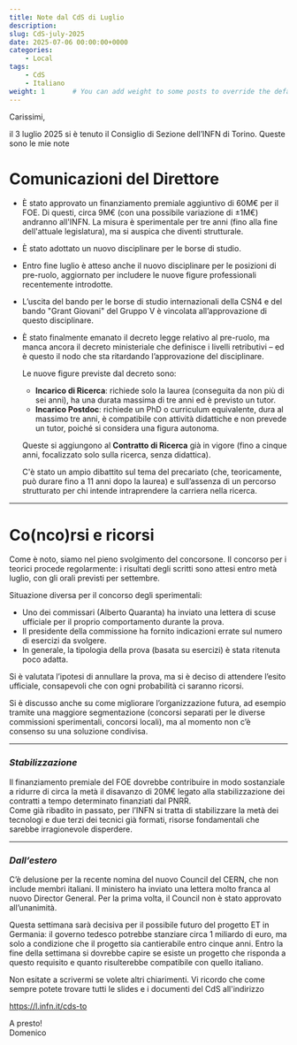 ```yaml
---
title: Note dal CdS di Luglio
description: 
slug: CdS-july-2025
date: 2025-07-06 00:00:00+0000
categories:
    - Local
tags:
    - CdS
    - Italiano
weight: 1       # You can add weight to some posts to override the default sorting (date descending)
---
```


Carissimi,

il 3 luglio 2025 si è tenuto il Consiglio di Sezione dell’INFN di Torino. Queste sono le mie note


# Comunicazioni del Direttore

* È stato approvato un finanziamento premiale aggiuntivo di 60M€ per il FOE. Di questi, circa 9M€ (con una possibile variazione di ±1M€) andranno all'INFN. La misura è sperimentale per tre anni (fino alla fine dell'attuale legislatura), ma si auspica che diventi strutturale.
* È stato adottato un nuovo disciplinare per le borse di studio.
* Entro fine luglio è atteso anche il nuovo disciplinare per le posizioni di pre-ruolo, aggiornato per includere le nuove figure professionali recentemente introdotte.
* L’uscita del bando per le borse di studio internazionali della CSN4 e del bando "Grant Giovani" del Gruppo V è vincolata all’approvazione di questo disciplinare.
* È stato finalmente emanato il decreto legge relativo al pre-ruolo, ma manca ancora il decreto ministeriale che definisce i livelli retributivi – ed è questo il nodo che sta ritardando l’approvazione del disciplinare.

  Le nuove figure previste dal decreto sono:

  * **Incarico di Ricerca**: richiede solo la laurea (conseguita da non più di sei anni), ha una durata massima di tre anni ed è previsto un tutor.
  * **Incarico Postdoc**: richiede un PhD o curriculum equivalente, dura al massimo tre anni, è compatibile con attività didattiche e non prevede un tutor, poiché si considera una figura autonoma.

  Queste si aggiungono al **Contratto di Ricerca** già in vigore (fino a cinque anni, focalizzato solo sulla ricerca, senza didattica).

  C'è stato un ampio dibattito sul tema del precariato (che, teoricamente, può durare fino a 11 anni dopo la laurea) e sull’assenza di un percorso strutturato per chi intende intraprendere la carriera nella ricerca.

---

# Co(nco)rsi e ricorsi

Come è noto, siamo nel pieno svolgimento del concorsone.
Il concorso per i teorici procede regolarmente: i risultati degli scritti sono attesi entro metà luglio, con gli orali previsti per settembre.

Situazione diversa per il concorso degli sperimentali:

* Uno dei commissari (Alberto Quaranta) ha inviato una lettera di scuse ufficiale per il proprio comportamento durante la prova.
* Il presidente della commissione ha fornito indicazioni errate sul numero di esercizi da svolgere.
* In generale, la tipologia della prova (basata su esercizi) è stata ritenuta poco adatta.

Si è valutata l’ipotesi di annullare la prova, ma si è deciso di attendere l’esito ufficiale, consapevoli che con ogni probabilità ci saranno ricorsi.

Si è discusso anche su come migliorare l’organizzazione futura, ad esempio tramite una maggiore segmentazione (concorsi separati per le diverse commissioni sperimentali, concorsi locali), ma al momento non c’è consenso su una soluzione condivisa.

---

### ***Stabilizzazione***

Il finanziamento premiale del FOE dovrebbe contribuire in modo sostanziale a ridurre di circa la metà il disavanzo di 20M€ legato alla stabilizzazione dei contratti a tempo determinato finanziati dal PNRR.  
Come già ribadito in passato, per l’INFN si tratta di stabilizzare la metà dei tecnologi e due terzi dei tecnici già formati, risorse fondamentali che sarebbe irragionevole disperdere.

---

### ***Dall’estero***

C’è delusione per la recente nomina del nuovo Council del CERN, che non include membri italiani. Il ministero ha inviato una lettera molto franca al nuovo Director General. Per la prima volta, il Council non è stato approvato all’unanimità.

Questa settimana sarà decisiva per il possibile futuro del progetto ET in Germania: il governo tedesco potrebbe stanziare circa 1 miliardo di euro, ma solo a condizione che il progetto sia cantierabile entro cinque anni. Entro la fine della settimana si dovrebbe capire se esiste un progetto che risponda a questo requisito e quanto risulterebbe compatibile con quello italiano.



Non esitate a scrivermi se volete altri chiarimenti.
Vi ricordo che come sempre potete trovare tutti le slides e i documenti del CdS all'indirizzo

https://l.infn.it/cds-to

A presto!  
Domenico

